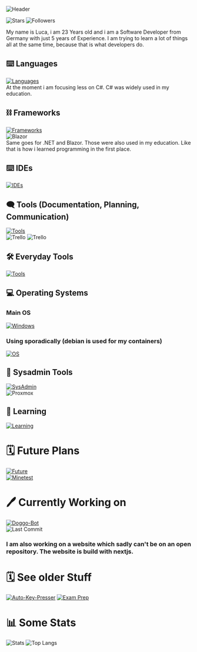 ![Header](https://capsule-render.vercel.app/api?type=waving&color=0:FDE767,100:D04848&height=150&section=header&text=Hi%20I'm%20Lakay&fontColor=DCF2F1&stroke=000000&strokeWidth=2)

![Stars](https://img.shields.io/github/stars/lakayftw?style=for-the-badge)
![Followers](https://img.shields.io/github/followers/lakayftw?style=for-the-badge)

My name is Luca, i am 23 Years old and i am a Software Developer from Germany with just 5 years of Experience. I am trying to learn a lot of things all at the same time, because that is what developers do.


## ⌨️ Languages
[![Languages](https://skillicons.dev/icons?i=js,html,css,cs)](https://skillicons.dev)   
At the moment i am focusing less on C#. C# was widely used in my education.

## ⛓ Frameworks
[![Frameworks](https://skillicons.dev/icons?i=react,next,nodejs,net,discordjs,tailwind)](https://skillicons.dev)   
![Blazor](https://img.shields.io/badge/Blazor-512BD4?style=for-the-badge&logo=blazor&logoColor=white)   
Same goes for .NET and Blazor. Those were also used in my education. Like that is how i learned programming in the first place.

## ⌨️ IDEs
[![IDEs](https://skillicons.dev/icons?i=vscode,visualstudio)](https://skillicons.dev)

## 🗨️ Tools (Documentation, Planning, Communication)
[![Tools](https://skillicons.dev/icons?i=github,git,md,notion)](https://skillicons.dev)   
![Trello](https://img.shields.io/badge/Trello-0052CC?style=for-the-badge&logo=trello&logoColor=white)
![Trello](https://img.shields.io/badge/Joplin-1071D3?style=for-the-badge&logo=trello&logoColor=white)

## 🛠️ Everyday Tools
[![Tools](https://skillicons.dev/icons?i=npm,powershell,bash)](https://skillicons.dev)

## 💻 Operating Systems
### Main OS
[![Windows](https://skillicons.dev/icons?i=windows)](https://skillicons.dev)

### Using sporadically (debian is used for my containers)
[![OS](https://skillicons.dev/icons?i=debian,ubuntu)](https://skillicons.dev)

## 🔧 Sysadmin Tools
[![SysAdmin](https://skillicons.dev/icons?i=docker)](https://skillicons.dev)   
![Proxmox](https://img.shields.io/badge/Proxmox-E57000?style=for-the-badge&logo=proxmox&logoColor=white)

## 🔭 Learning
[![Learning](https://skillicons.dev/icons?i=java,ts,python,flutter,symfony,php,remix)](https://skillicons.dev)

# 🗓️ Future Plans
[![Future](https://skillicons.dev/icons?i=c,cpp,godot,lua,blender)](https://skillicons.dev)   
[![Minetest](https://img.shields.io/badge/Minetest-53AC56?style=for-the-badge&logo=Minetest&logoColor=white)](https://www.minetest.net/)


# 🖊️ Currently Working on
[![Doggo-Bot](https://github-readme-stats.vercel.app/api/pin/?username=lakayftw&repo=doggo-bot&theme=tokyonight)](https://github.com/LakayFTW/Doggo-Bot)   
![Last Commit](https://img.shields.io/github/last-commit/LakayFTW/Doggo-Bot?style=for-the-badge&color=blue)

### I am also working on a website which sadly can't be on an open repository. The website is build with nextjs.

# 🗓️ See older Stuff
[![Auto-Key-Presser](https://github-readme-stats.vercel.app/api/pin/?username=lakayftw&repo=auto-presser&theme=tokyonight)](https://github.com/LakayFTW/auto-presser)
[![Exam Prep](https://github-readme-stats.vercel.app/api/pin/?username=lakayftw&repo=exam-prep-fiae-2023&theme=tokyonight)](https://github.com/LakayFTW/exam-prep-fiae-2023)

# 📊 Some Stats
![Stats](https://github-readme-stats.vercel.app/api?username=lakayftw&show_icons=true&theme=tokyonight&rank_icon=github)
![Top Langs](https://github-readme-stats.vercel.app/api/top-langs/?username=lakayftw&layout=donut&theme=tokyonight)
